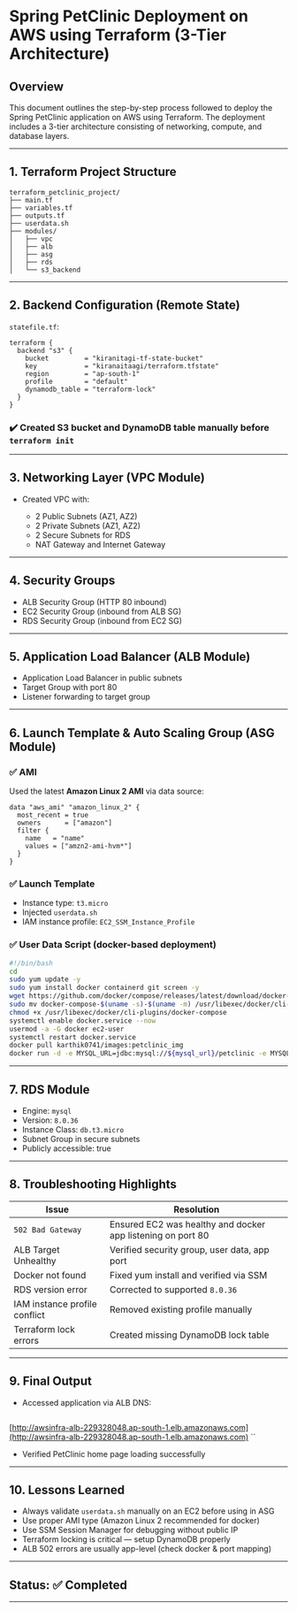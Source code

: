 # Spring PetClinic Deployment on AWS using Terraform (3-Tier Architecture)

## Overview

This document outlines the step-by-step process followed to deploy the Spring PetClinic application on AWS using Terraform. The deployment includes a 3-tier architecture consisting of networking, compute, and database layers.

---

## 1. **Terraform Project Structure**

```
terraform_petclinic_project/
├── main.tf
├── variables.tf
├── outputs.tf
├── userdata.sh
├── modules/
│   ├── vpc
│   ├── alb
│   ├── asg
│   ├── rds
│   └── s3_backend
```

---

## 2. **Backend Configuration (Remote State)**

`statefile.tf`:

```hcl
terraform {
  backend "s3" {
    bucket         = "kiranitagi-tf-state-bucket"
    key            = "kiranaitaagi/terraform.tfstate"
    region         = "ap-south-1"
    profile        = "default"
    dynamodb_table = "terraform-lock"
  }
}
```

### ✔️ Created S3 bucket and DynamoDB table manually before `terraform init`

---

## 3. **Networking Layer (VPC Module)**

* Created VPC with:

  * 2 Public Subnets (AZ1, AZ2)
  * 2 Private Subnets (AZ1, AZ2)
  * 2 Secure Subnets for RDS
  * NAT Gateway and Internet Gateway

---

## 4. **Security Groups**

* ALB Security Group (HTTP 80 inbound)
* EC2 Security Group (inbound from ALB SG)
* RDS Security Group (inbound from EC2 SG)

---

## 5. **Application Load Balancer (ALB Module)**

* Application Load Balancer in public subnets
* Target Group with port 80
* Listener forwarding to target group

---

## 6. **Launch Template & Auto Scaling Group (ASG Module)**

### ✅ AMI

Used the latest **Amazon Linux 2 AMI** via data source:

```hcl
data "aws_ami" "amazon_linux_2" {
  most_recent = true
  owners      = ["amazon"]
  filter {
    name   = "name"
    values = ["amzn2-ami-hvm*"]
  }
}
```

### ✅ Launch Template

* Instance type: `t3.micro`
* Injected `userdata.sh`
* IAM instance profile: `EC2_SSM_Instance_Profile`

### ✅ User Data Script (docker-based deployment)

```bash
#!/bin/bash
cd
sudo yum update -y
sudo yum install docker containerd git screen -y
wget https://github.com/docker/compose/releases/latest/download/docker-compose-$(uname -s)-$(uname -m)
sudo mv docker-compose-$(uname -s)-$(uname -m) /usr/libexec/docker/cli-plugins/docker-compose
chmod +x /usr/libexec/docker/cli-plugins/docker-compose
systemctl enable docker.service --now
usermod -a -G docker ec2-user
systemctl restart docker.service
docker pull karthik0741/images:petclinic_img
docker run -d -e MYSQL_URL=jdbc:mysql://${mysql_url}/petclinic -e MYSQL_USER=petclinic -e MYSQL_PASSWORD=petclinic -e MYSQL_ROOT_PASSWORD=root -e MYSQL_DATABASE=petclinic -p 80:8080 docker.io/karthik0741/images:petclinic_img
```

---

## 7. **RDS Module**

* Engine: `mysql`
* Version: `8.0.36`
* Instance Class: `db.t3.micro`
* Subnet Group in secure subnets
* Publicly accessible: true

---

## 8. **Troubleshooting Highlights**

| Issue                         | Resolution                                                  |
| ----------------------------- | ----------------------------------------------------------- |
| `502 Bad Gateway`             | Ensured EC2 was healthy and docker app listening on port 80 |
| ALB Target Unhealthy          | Verified security group, user data, app port                |
| Docker not found              | Fixed yum install and verified via SSM                      |
| RDS version error             | Corrected to supported `8.0.36`                             |
| IAM instance profile conflict | Removed existing profile manually                           |
| Terraform lock errors         | Created missing DynamoDB lock table                         |

---

## 9. **Final Output**

* Accessed application via ALB DNS:

  ```
  ```

[http://awsinfra-alb-229328048.ap-south-1.elb.amazonaws.com](http://awsinfra-alb-229328048.ap-south-1.elb.amazonaws.com)
\`\`

* Verified PetClinic home page loading successfully

---

## 10. **Lessons Learned**

* Always validate `userdata.sh` manually on an EC2 before using in ASG
* Use proper AMI type (Amazon Linux 2 recommended for docker)
* Use SSM Session Manager for debugging without public IP
* Terraform locking is critical — setup DynamoDB properly
* ALB 502 errors are usually app-level (check docker & port mapping)

---

## Status: ✅ Completed

---
